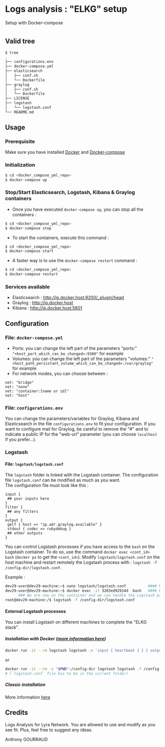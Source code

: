 # Logs analysis : "ELKG" setup 
Setup with Docker-compose 

#
## Valid tree
```bash
$ tree 
.
├── configurations.env
├── docker-compose.yml
├── elasticsearch
│   ├── conf.sh
│   └── Dockerfile
├── graylog
│   ├── conf.sh
│   └── Dockerfile
├── LICENSE
├── logstash
│   └── logstash.conf
└── README.md
```

## Usage 

### Prerequisite
Make sure you have installed [Docker](https://docs.docker.com/linux/started/) and [Docker-compose](https://docs.docker.com/compose/install/)

### Initialization 
```bash
$ cd <docker_compose_yml_repo>
$ docker-compose up 
 ```

### Stop/Start Elasticsearch, Logstash, Kibana & Graylog containers
* Once you have executed `docker-compose up`, you can stop all the containers :  
```bash
$ cd <docker_compose_yml_repo> 
$ docker-compose stop 
```
* To start the containers, execute this command : 
```bash
$ cd <docker_compose_yml_repo> 
$ docker-compose start 
```
* A faster way is to use the `docker-compose restart` command : 
```bash
$ cd <docker_compose_yml_repo>
$ docker-compose restart 
```

### Services available
* Elasticsearch : http://ip.docker.host:9200/_plugin/head
* Graylog : http://ip.docker.host
* Kibana : http://ip.docker.host:5601

## Configuration

### File: `docker-compose.yml` 
* Ports: you can change the left part of the parameters "ports:"  
  `"<host_port_which_can_be_changed>:9300"` for example
* Volumes: you can change the left part of the parameters "volumes:" 
  `"<host_path_persistant_volume_which_can_be_changed>:/var/graylog"` for example
* For network modes, you can choose between :
```
net: "bridge"
net: "none"
net: "container:[name or id]"
net: "host"
```

### File: `configurations.env` 
You can change the parameters/variables for Graylog, Kibana and Elasticsearch in the file `configurations.env` to fit your configuration. 
If you want to configure mail for Graylog, be careful to remove the "#" and to indicate a public IP for the "web-url" parameter (you can choose `localhost` if you prefer...). 


### Logstash 

#### File: `logstash/logstash.conf` 
The `logstash` folder is linked with the Logstash container. The configuration file `logstash.conf` can be modified as much as you want.  
The configuration file must look like this : 
```
input { 
 ## your inputs here   
}
filter {
 ## any filters 
}
output {  
 gelf { host => "ip.adr.graylog.available" }
 stdout { codec => rubydebug }
 ## other outputs 
}
```
You can control Logstash processes if you have access to the `bash` on the Logstash container. To do so, use the command `docker exec <cont_id> bash` (`docker ps` to get the `<cont_id>`).
Modify `logstash/logstash.conf` on the host machine and restart remotely the Logstash process with : 
 `logstash -f /config-dir/logstash.conf`. 

Example : 
```bash 
dev29-user@dev29-machine:~$ nano logstash/logstash.conf          #### Modifications  
dev29-user@dev29-machine:~$ docker exec -it 3203ed92914d  bash   #### Execute a bash on the container 
      ### We are now on the container and we can handle the Logstash process
root@dev29-machine:/$ logstash -f /config-dir/logstash.conf      
```

#### External Logstash processes 

You can install Logstash on different machines to complete the "ELKG stack".

##### Installation with Docker ([more information here](https://hub.docker.com/_/logstash/))

```bash 
docker run -it --rm logstash logstash -e 'input { heartbeat { } } output { gelf { host => "ip.adr.graylog.here" } } 
```
or 
```bash 
docker run -it --rm -v "$PWD":/config-dir logstash logstash -f /config-dir/logstash.conf 
# (`logstash.conf` file has to be in the current folder)
```  

##### Classic installation 
More information [here](https://www.elastic.co/downloads/logstash) 

## Credits
Logs Analysis for Lyra Network. You are allowed to use and modify as you see fit.
Plus, feel free to suggest any ideas. 

Anthony GOURRAUD

